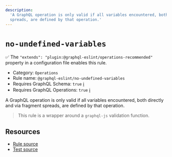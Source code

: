 ```yaml
---
description:
  'A GraphQL operation is only valid if all variables encountered, both directly and via fragment
  spreads, are defined by that operation.'
---
```


# `no-undefined-variables`

✅ The `"extends": "plugin:@graphql-eslint/operations-recommended"` property in a configuration file
enables this rule.

- Category: `Operations`
- Rule name: `@graphql-eslint/no-undefined-variables`
- Requires GraphQL Schema: `true`
  [ℹ️](/docs/getting-started#extended-linting-rules-with-graphql-schema)
- Requires GraphQL Operations: `true`
  [ℹ️](/docs/getting-started#extended-linting-rules-with-siblings-operations)

A GraphQL operation is only valid if all variables encountered, both directly and via fragment
spreads, are defined by that operation.

> This rule is a wrapper around a `graphql-js` validation function.

## Resources

- [Rule source](https://github.com/graphql/graphql-js/blob/main/src/validation/rules/NoUndefinedVariablesRule.ts)
- [Test source](https://github.com/graphql/graphql-js/tree/main/src/validation/__tests__/NoUndefinedVariablesRule-test.ts)
